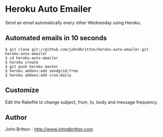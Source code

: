 Heroku Auto Emailer
===================

Send an email automatically every other Wednesday using Heroku.

Automated emails in 10 seconds
------------------------------

    $ git clone git://github.com/johndbritton/heroku-auto-emailer.git heroku-auto-emailer
    $ cd heroku-auto-emailer
    $ heroku create 
    $ git push heroku master
    $ heroku addons:add sendgrid:free
    $ heroku addons:add cron:daily

Customize
---------

Edit the Rakefile to change subject, from, to, body and message frequency.


Author
------
John Britton - http://www.johndbritton.com
